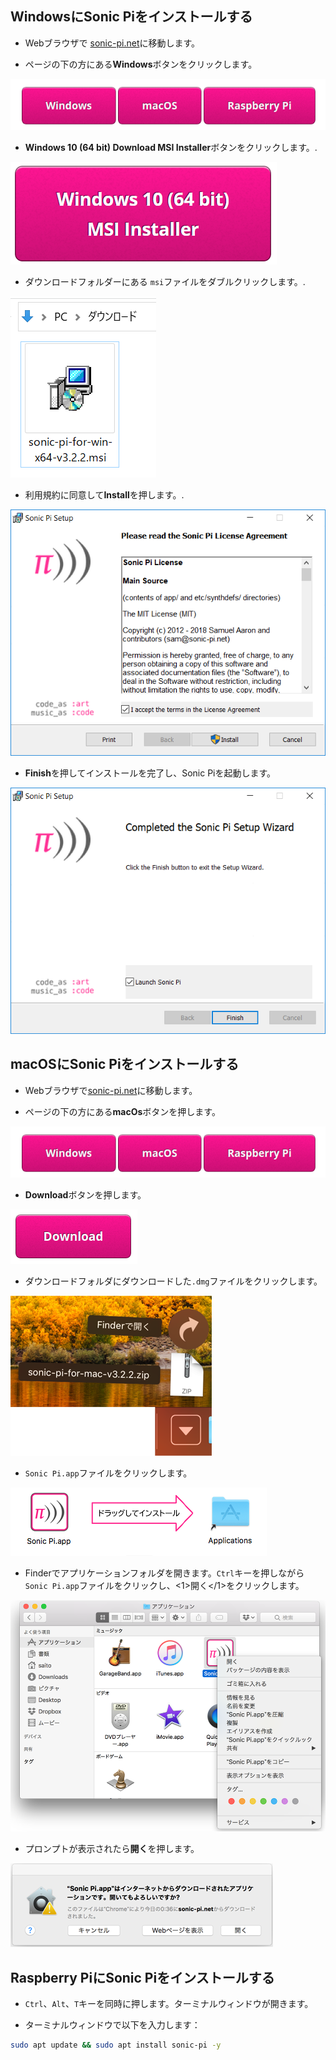 ## WindowsにSonic Piをインストールする

- Webブラウザで [sonic-pi.net](https://sonic-pi.net/)に移動します。

- ページの下の方にある**Windows**ボタンをクリックします。

![ダウンロード](images/download-buttons.png)

- **Windows 10 (64 bit) Download MSI Installer**ボタンをクリックします。.

![msi](images/msi-installer.png)

- ダウンロードフォルダーにある `msi`ファイルをダブルクリックします。.

![windows1](images/windows1.png)

- 利用規約に同意して**Install**を押します。.

![windows2](images/windows2.png)

- **Finish**を押してインストールを完了し、Sonic Piを起動します。

![windows3](images/windows3.png)


## macOSにSonic Piをインストールする

- Webブラウザで[sonic-pi.net](https://sonic-pi.net/)に移動します。

- ページの下の方にある**macOs**ボタンを押します。

![ダウンロード](images/download-buttons.png)

- **Download**ボタンを押します。

![ダウンロード](images/download.png)

- ダウンロードフォルダにダウンロードした`.dmg`ファイルをクリックします。

![macOS1](images/macOS1.png)

- `Sonic Pi.app`ファイルをクリックします。

![macOS2](images/macOS2.png)

- Finderでアプリケーションフォルダを開きます。`Ctrl`キーを押しながら`Sonic Pi.app`ファイルをクリックし、<1>開く</1>をクリックします。

![macOS3](images/macOS3.png)

- プロンプトが表示されたら**開く**を押します。

![macOS4](images/macOS4.png)

## Raspberry PiにSonic Piをインストールする

- `Ctrl`、`Alt`、`T`キーを同時に押します。ターミナルウィンドウが開きます。

- ターミナルウィンドウで以下を入力します：

```bash
sudo apt update && sudo apt install sonic-pi -y
```

